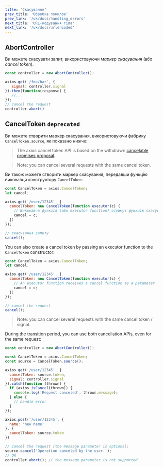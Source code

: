 ```yaml
---
title: 'Скасування'
prev_title: 'Обробка помилок'
prev_link: '/uk/docs/handling_errors'
next_title: 'URL-кодування тіла'
next_link: '/uk/docs/urlencoded'
---
```


## AbortController

Ви можете скасувати запит, використовуючи *маркер скасування* (або *cancel token*).

```js
const controller = new AbortController();

axios.get('/foo/bar', {
   signal: controller.signal
}).then(function(response) {
   //...
});
// cancel the request
controller.abort()
```

## CancelToken `deprecated`

Ви можете створити маркер скасування, використовуючи фабрику `CancelToken.source`, як показано нижче:

> The axios cancel token API is based on the withdrawn [cancelable promises proposal](https://github.com/tc39/proposal-cancelable-promises).

> Note: you can cancel several requests with the same cancel token.

Ви також можете створити маркер скасування, передавши функцію виконавця конструктору `CancelToken`:

```js
const CancelToken = axios.CancelToken;
let cancel;

axios.get('/user/12345', {
  cancelToken: new CancelToken(function executor(c) {
    // Виконавча функція (або executor function) отримує функцію скасування як параметр
    cancel = c;
  })
});

// скасування запиту
cancel();
```

You can also create a cancel token by passing an executor function to the `CancelToken` constructor:

```js
const CancelToken = axios.CancelToken;
let cancel;

axios.get('/user/12345', {
  cancelToken: new CancelToken(function executor(c) {
    // An executor function receives a cancel function as a parameter
    cancel = c;
  })
});

// cancel the request
cancel();
```

> Note: you can cancel several requests with the same cancel token / signal.

During the transition period, you can use both cancellation APIs, even for the same request:

```js
const controller = new AbortController();

const CancelToken = axios.CancelToken;
const source = CancelToken.source();

axios.get('/user/12345', {
  cancelToken: source.token,
  signal: controller.signal
}).catch(function (thrown) {
  if (axios.isCancel(thrown)) {
    console.log('Request canceled', thrown.message);
  } else {
    // handle error
  }
});

axios.post('/user/12345', {
  name: 'new name'
}, {
  cancelToken: source.token
})

// cancel the request (the message parameter is optional)
source.cancel('Operation canceled by the user.');
// OR
controller.abort(); // the message parameter is not supported
```
